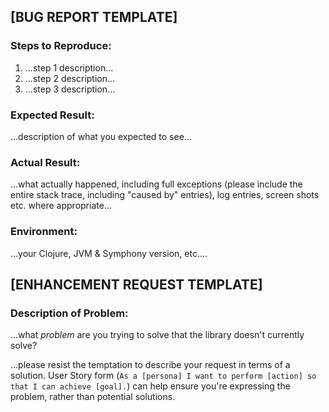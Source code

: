 ## [BUG REPORT TEMPLATE]

### Steps to Reproduce:
 1. ...step 1 description...
 2. ...step 2 description...
 3. ...step 3 description...

### Expected Result:
...description of what you expected to see...

### Actual Result:
...what actually happened, including full exceptions (please include the entire stack trace, including "caused by" entries), log entries, screen shots etc. where appropriate...

### Environment:
...your Clojure, JVM & Symphony version, etc....

## [ENHANCEMENT REQUEST TEMPLATE]
### Description of Problem:
...what *problem* are you trying to solve that the library doesn't currently solve?

...please resist the temptation to describe your request in terms of a solution.  User Story form (```As a [persona] I want to perform [action] so that I can achieve [goal].```) can help ensure you're expressing the problem, rather than potential solutions.
